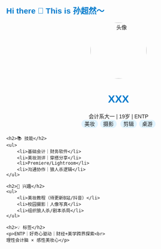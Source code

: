 ## Hi there 👋 This is 孙超然～
<!DOCTYPE html>
<html lang="zh-CN">
<head>
    <meta charset="UTF-8">
    <title>XXX的GitHub主页</title>
    <style>
        body{font-family:sans-serif;padding:20px;max-width:600px;margin:0 auto;}
        h1,h2{color:#007acc;}
        .tag{background:#e0f3ff;padding:3px 8px;border-radius:15px;margin:3px;}
    </style>
</head>
<body>
    <div style="text-align:center;margin-bottom:20px;">
        <img src="https://example.com/avatar.jpg" alt="头像" style="width:150px;border-radius:50%;">
        <h1>XXX</h1>
        <p>会计系大一 | 19岁 | ENTP<br>
        <span class="tag">美妆</span><span class="tag">摄影</span>
        <span class="tag">剪辑</span><span class="tag">桌游</span></p>
    </div>

    <h2>📚 技能</h2>
    <ul>
        <li>基础会计｜财务软件</li>
        <li>美妆测评｜穿搭分享</li>
        <li>Premiere/Lightroom</li>
        <li>沟通协作｜狼人杀逻辑</li>
    </ul>

    <h2>🎯 兴趣</h2>
    <ul>
        <li>美妆教程（待更新B站/抖音）</li>
        <li>校园摄影｜人像写真</li>
        <li>组织狼人杀/剧本杀局</li>
    </ul>

    <h2>💡 标签</h2>
    <p>ENTP｜好奇心驱动｜财经+美学跨界探索<br>
    理性会计脑 × 感性美妆心</p>
